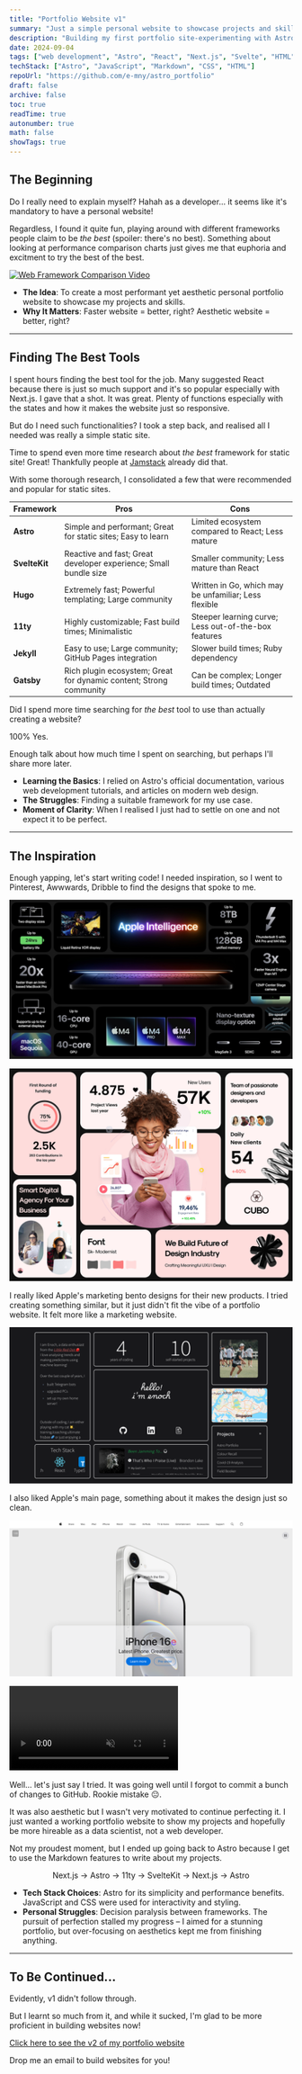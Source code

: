 ```yaml
---
title: "Portfolio Website v1"
summary: "Just a simple personal website to showcase projects and skills. Shouldn't be too difficult, right?"
description: "Building my first portfolio site-experimenting with Astro, React, and SvelteKit - while learning to balance performance, design, and decision-making."
date: 2024-09-04
tags: ["web development", "Astro", "React", "Next.js", "Svelte", "HTML"]
techStack: ["Astro", "JavaScript", "Markdown", "CSS", "HTML"]
repoUrl: "https://github.com/e-mny/astro_portfolio"
draft: false
archive: false
toc: true
readTime: true
autonumber: true
math: false
showTags: true
---
```


## The Beginning

Do I really need to explain myself? Hahah as a developer... it seems like it's mandatory to have a personal website!

Regardless, I found it quite fun, playing around with different frameworks people claim to be _the best_ (spoiler: there's no best). Something about looking at performance comparison charts just gives me that euphoria and excitment to try the best of the best.

[![Web Framework Comparison Video](http://img.youtube.com/vi/ZRT5UAuDvYQ/0.jpg#small)](http://www.youtube.com/watch?v=ZRT5UAuDvYQ "Ranking The Most Popular Javascript Frameworks 2023 by @developedbyed")

- **The Idea**: To create a most performant yet aesthetic personal portfolio website to showcase my projects and skills.
- **Why It Matters**: Faster website = better, right? Aesthetic website = better, right?

---

## Finding The Best Tools

I spent hours finding the best tool for the job. Many suggested React because there is just so much support and it's so popular especially with Next.js. I gave that a shot. It was great. Plenty of functions especially with the states and how it makes the website just so responsive.

But do I need such functionalities? I took a step back, and realised all I needed was really a simple static site.

Time to spend even more time research about _the best_ framework for static site! Great! Thankfully people at [Jamstack](https://jamstack.org/generators/) already did that.

With some thorough research, I consolidated a few that were recommended and popular for static sites.

| Framework     | Pros                                                               | Cons                                                  |
| ------------- | ------------------------------------------------------------------ | ----------------------------------------------------- |
| **Astro**     | Simple and performant; Great for static sites; Easy to learn       | Limited ecosystem compared to React; Less mature      |
| **SvelteKit** | Reactive and fast; Great developer experience; Small bundle size   | Smaller community; Less mature than React             |
| **Hugo**      | Extremely fast; Powerful templating; Large community               | Written in Go, which may be unfamiliar; Less flexible |
| **11ty**      | Highly customizable; Fast build times; Minimalistic                | Steeper learning curve; Less out-of-the-box features  |
| **Jekyll**    | Easy to use; Large community; GitHub Pages integration             | Slower build times; Ruby dependency                   |
| **Gatsby**    | Rich plugin ecosystem; Great for dynamic content; Strong community | Can be complex; Longer build times; Outdated          |

Did I spend more time searching for _the best_ tool to use than actually creating a website?

100% Yes.

Enough talk about how much time I spent on searching, but perhaps I'll share more later.

- **Learning the Basics**: I relied on Astro's official documentation, various web development tutorials, and articles on modern web design.
- **The Struggles**: Finding a suitable framework for my use case.
- **Moment of Clarity**: When I realised I just had to settle on one and not expect it to be perfect.

---

## The Inspiration

Enough yapping, let's start writing code! I needed inspiration, so I went to Pinterest, Awwwards, Dribble to find the designs that spoke to me.

![Apple's Bento Design](portfolio_website_v1_2.jpg "Source: Apple")

![Bento Design from Dribble](portfolio_website_v1_1.jpg "Source: Dribble")

I really liked Apple's marketing bento designs for their new products. I tried creating something similar, but it just didn't fit the vibe of a portfolio website. It felt more like a marketing website.

![My Bento Website](portfolio_website_v1_3.png "My Bento Personal Website")

I also liked Apple's main page, something about it makes the design just so clean.

![Screenshot from Apple's Website](portfolio_website_v1_4.png "Source: Apple")

<video autoplay loop muted playsinline class="w-5/6 h-auto text-white pointer-events-none cursor-none" aria-label="Demo of Portfolio Website v1">

  <source src="/projects/portfolio_website_v1.webm" type="video/webm">
  <source src="/projects/portfolio_website_v1.mp4" type="video/mp4">
  Your browser does not support the video tag.
</video>

Well... let's just say I tried. It was going well until I forgot to commit a bunch of changes to GitHub. Rookie mistake 😐.

It was also aesthetic but I wasn't very motivated to continue perfecting it. I just wanted a working portfolio website to show my projects and hopefully be more hireable as a data scientist, not a web developer.

Not my proudest moment, but I ended up going back to Astro because I get to use the Markdown features to write about my projects.

<center>Next.js → Astro → 11ty → SvelteKit → Next.js → Astro</center>

- **Tech Stack Choices**: Astro for its simplicity and performance benefits. JavaScript and CSS were used for interactivity and styling.
- **Personal Struggles**: Decision paralysis between frameworks. The pursuit of perfection stalled my progress &ndash; I aimed for a stunning portfolio, but over-focusing on aesthetics kept me from finishing anything.

---

## To Be Continued...

Evidently, v1 didn't follow through.

But I learnt so much from it, and while it sucked, I'm glad to be more proficient in building websites now!

[Click here to see the v2 of my portfolio website](/projects/portfolio_website_v2)

Drop me an email to build websites for you!

